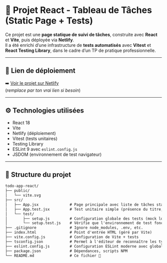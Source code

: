 # 🧩 Projet React - Tableau de Tâches (Static Page + Tests)

Ce projet est une **page statique de suivi de tâches**, construite avec **React** et **Vite**, puis déployée via **Netlify**.  
Il a été enrichi d’une infrastructure de **tests automatisés** avec **Vitest** et **React Testing Library**, dans le cadre d’un TP de pratique professionnelle.

---

## 🔗 Lien de déploiement

➡️ [Voir le projet sur Netlify](https://tachefacile.netlify.app)  
(_remplace par ton vrai lien si besoin_)

---

## ⚙️ Technologies utilisées

- React 18
- Vite
- Netlify (déploiement)
- Vitest (tests unitaires)
- Testing Library
- ESLint 9 avec `eslint.config.js`
- JSDOM (environnement de test navigateur)

---

## 📁 Structure du projet

```txt
todo-app-react/
├── public/
│   └── vite.svg
├── src/
│   ├── App.jsx              # Page principale avec liste de tâches statiques
│   ├── App.test.jsx         # Test unitaire simple (présence du titre, tâches, statuts)
│   └── test/
│       ├── setup.js         # Configuration globale des tests (mock localStorage, jest-dom)
│       └── setup.test.js    # Vérifie que l'environnement de test fonctionne
├── .gitignore               # Ignore node_modules, .env, etc.
├── index.html               # Point d'entrée HTML (géré par Vite)
├── vite.config.js           # Configuration de Vite + tests
├── tsconfig.json            # Permet à l'éditeur de reconnaître les types de test (vi, etc.)
├── eslint.config.js         # Configuration ESLint moderne avec globals vitest
├── package.json             # Dépendances, scripts NPM
└── README.md                # Ce fichier 📄
